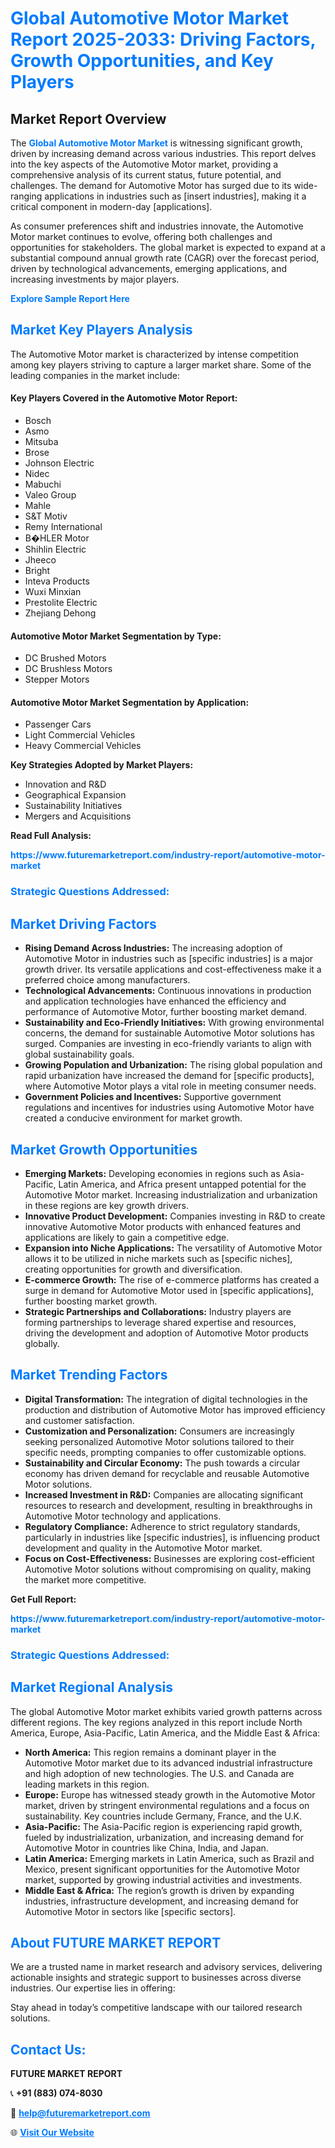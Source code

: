 <h1 style="color: #007BFF;">Global Automotive Motor Market Report 2025-2033: Driving Factors, Growth Opportunities, and Key Players</h1>

<section id="overview">
<h2>Market Report Overview</h2>
<p>The <a href="https://www.futuremarketreport.com/industry-report/automotive-motor-market" style="color: #007BFF; text-decoration: none;"><strong>Global Automotive Motor Market</strong></a> is witnessing significant growth, driven by increasing demand across various industries. This report delves into the key aspects of the Automotive Motor market, providing a comprehensive analysis of its current status, future potential, and challenges. The demand for Automotive Motor has surged due to its wide-ranging applications in industries such as [insert industries], making it a critical component in modern-day [applications].</p>
<p>As consumer preferences shift and industries innovate, the Automotive Motor market continues to evolve, offering both challenges and opportunities for stakeholders. The global market is expected to expand at a substantial compound annual growth rate (CAGR) over the forecast period, driven by technological advancements, emerging applications, and increasing investments by major players.</p>
</section>

<section id="overview">
<p><a href="https://www.futuremarketreport.com/request-sample/reportId=98208" style="color: #007BFF; text-decoration: none;"><strong>Explore Sample Report Here</strong></a></p>
</section>

<section id="key-players">
<h2 style="color: #007BFF;">Market Key Players Analysis</h2>
<p>The Automotive Motor market is characterized by intense competition among key players striving to capture a larger market share. Some of the leading companies in the market include:</p>
<h4>Key Players Covered in the Automotive Motor Report:</h4>
<ul><li>Bosch</li><li>Asmo</li><li>Mitsuba</li><li>Brose</li><li>Johnson Electric</li><li>Nidec</li><li>Mabuchi</li><li>Valeo Group</li><li>Mahle</li><li>S&amp;T Motiv</li><li>Remy International</li><li>B�HLER Motor</li><li>Shihlin Electric</li><li>Jheeco</li><li>Bright</li><li>Inteva Products</li><li>Wuxi Minxian</li><li>Prestolite Electric</li><li>Zhejiang Dehong</li></ul>
<h4>Automotive Motor Market Segmentation by Type:</h4>
<ul><li>DC Brushed Motors</li><li>DC Brushless Motors</li><li>Stepper Motors</li></ul>

<h4>Automotive Motor Market Segmentation by Application:</h4>
<ul><li>Passenger Cars</li><li>Light Commercial Vehicles</li><li>Heavy Commercial Vehicles</li></ul>
<p><strong>Key Strategies Adopted by Market Players:</strong></p>
<ul>
<li>Innovation and R&D</li>
<li>Geographical Expansion</li>
<li>Sustainability Initiatives</li>
<li>Mergers and Acquisitions</li>
</ul>
</section>

<section>
<p><strong>Read Full Analysis: </strong></p><a href="https://www.futuremarketreport.com/industry-report/automotive-motor-market" style="color: #007BFF; text-decoration: none;"><strong>https://www.futuremarketreport.com/industry-report/automotive-motor-market</strong></a>
<h3 style="color: #007BFF;">Strategic Questions Addressed:</h3>
</section>

<section id="driving-factors">
<h2 style="color: #007BFF;">Market Driving Factors</h2>
<ul>
<li><strong>Rising Demand Across Industries:</strong> The increasing adoption of Automotive Motor in industries such as [specific industries] is a major growth driver. Its versatile applications and cost-effectiveness make it a preferred choice among manufacturers.</li>
<li><strong>Technological Advancements:</strong> Continuous innovations in production and application technologies have enhanced the efficiency and performance of Automotive Motor, further boosting market demand.</li>
<li><strong>Sustainability and Eco-Friendly Initiatives:</strong> With growing environmental concerns, the demand for sustainable Automotive Motor solutions has surged. Companies are investing in eco-friendly variants to align with global sustainability goals.</li>
<li><strong>Growing Population and Urbanization:</strong> The rising global population and rapid urbanization have increased the demand for [specific products], where Automotive Motor plays a vital role in meeting consumer needs.</li>
<li><strong>Government Policies and Incentives:</strong> Supportive government regulations and incentives for industries using Automotive Motor have created a conducive environment for market growth.</li>
</ul>
</section>

<section id="growth-opportunities">
<h2 style="color: #007BFF;">Market Growth Opportunities</h2>
<ul>
<li><strong>Emerging Markets:</strong> Developing economies in regions such as Asia-Pacific, Latin America, and Africa present untapped potential for the Automotive Motor market. Increasing industrialization and urbanization in these regions are key growth drivers.</li>
<li><strong>Innovative Product Development:</strong> Companies investing in R&D to create innovative Automotive Motor products with enhanced features and applications are likely to gain a competitive edge.</li>
<li><strong>Expansion into Niche Applications:</strong> The versatility of Automotive Motor allows it to be utilized in niche markets such as [specific niches], creating opportunities for growth and diversification.</li>
<li><strong>E-commerce Growth:</strong> The rise of e-commerce platforms has created a surge in demand for Automotive Motor used in [specific applications], further boosting market growth.</li>
<li><strong>Strategic Partnerships and Collaborations:</strong> Industry players are forming partnerships to leverage shared expertise and resources, driving the development and adoption of Automotive Motor products globally.</li>
</ul>
</section>

<section id="trending-factors">
<h2 style="color: #007BFF;">Market Trending Factors</h2>
<ul>
<li><strong>Digital Transformation:</strong> The integration of digital technologies in the production and distribution of Automotive Motor has improved efficiency and customer satisfaction.</li>
<li><strong>Customization and Personalization:</strong> Consumers are increasingly seeking personalized Automotive Motor solutions tailored to their specific needs, prompting companies to offer customizable options.</li>
<li><strong>Sustainability and Circular Economy:</strong> The push towards a circular economy has driven demand for recyclable and reusable Automotive Motor solutions.</li>
<li><strong>Increased Investment in R&D:</strong> Companies are allocating significant resources to research and development, resulting in breakthroughs in Automotive Motor technology and applications.</li>
<li><strong>Regulatory Compliance:</strong> Adherence to strict regulatory standards, particularly in industries like [specific industries], is influencing product development and quality in the Automotive Motor market.</li>
<li><strong>Focus on Cost-Effectiveness:</strong> Businesses are exploring cost-efficient Automotive Motor solutions without compromising on quality, making the market more competitive.</li>
</ul>
</section>

<section>
<p><strong>Get Full Report: </strong></p><a href="https://www.futuremarketreport.com/industry-report/automotive-motor-market" style="color: #007BFF; text-decoration: none;"><strong>https://www.futuremarketreport.com/industry-report/automotive-motor-market</strong></a>
<h3 style="color: #007BFF;">Strategic Questions Addressed:</h3>
</section>


<section id="regional-analysis">
<h2 style="color: #007BFF;">Market Regional Analysis</h2>
<p>The global Automotive Motor market exhibits varied growth patterns across different regions. The key regions analyzed in this report include North America, Europe, Asia-Pacific, Latin America, and the Middle East & Africa:</p>
<ul>
<li><strong>North America:</strong> This region remains a dominant player in the Automotive Motor market due to its advanced industrial infrastructure and high adoption of new technologies. The U.S. and Canada are leading markets in this region.</li>
<li><strong>Europe:</strong> Europe has witnessed steady growth in the Automotive Motor market, driven by stringent environmental regulations and a focus on sustainability. Key countries include Germany, France, and the U.K.</li>
<li><strong>Asia-Pacific:</strong> The Asia-Pacific region is experiencing rapid growth, fueled by industrialization, urbanization, and increasing demand for Automotive Motor in countries like China, India, and Japan.</li>
<li><strong>Latin America:</strong> Emerging markets in Latin America, such as Brazil and Mexico, present significant opportunities for the Automotive Motor market, supported by growing industrial activities and investments.</li>
<li><strong>Middle East & Africa:</strong> The region’s growth is driven by expanding industries, infrastructure development, and increasing demand for Automotive Motor in sectors like [specific sectors].</li>
</ul>
</section>

<footer>
<h2 style="color: #007BFF;">About FUTURE MARKET REPORT</h2>
<p>We are a trusted name in market research and advisory services, delivering actionable insights and strategic support to businesses across diverse industries. Our expertise lies in offering:</p>

<p>Stay ahead in today’s competitive landscape with our tailored research solutions.</p>

<h2 style="color: #007BFF;">Contact Us:</h2>
<p><strong>FUTURE MARKET REPORT</strong></p>
<p>📞 <strong>+91 (883) 074-8030</strong></p>
<p>📧 <strong><a href="mailto:help@futuremarketreport.com" style="color: #007BFF;">help@futuremarketreport.com</a></strong></p>
<p>🌐 <strong><a href="https://www.futuremarketreport.com/" style="color: #007BFF;">Visit Our Website</a></strong></p>
</footer>